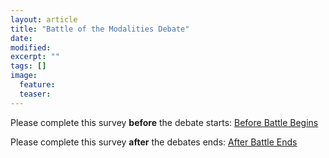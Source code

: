```yaml
---
layout: article
title: "Battle of the Modalities Debate"
date: 
modified:
excerpt: ""
tags: []
image:
  feature:
  teaser:
---
```


Please complete this survey **before** the debate starts:
<a href="https://goo.gl/forms/tR8r7u0UvM5VGHC73" class="btn-warning"> Before Battle Begins </a>


Please complete this survey **after** the debates ends:
<a href="https://goo.gl/forms/7QlMr6zksdPazB4p1" class="btn-success"> After Battle Ends </a>

